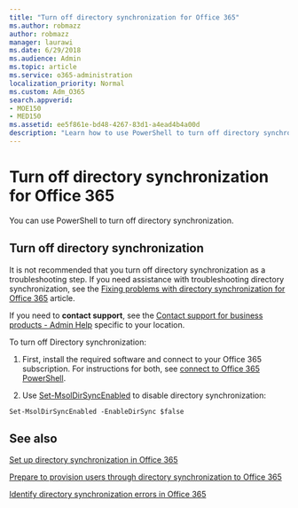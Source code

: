 ```yaml
---
title: "Turn off directory synchronization for Office 365"
ms.author: robmazz
author: robmazz
manager: laurawi
ms.date: 6/29/2018
ms.audience: Admin
ms.topic: article
ms.service: o365-administration
localization_priority: Normal
ms.custom: Adm_O365
search.appverid:
- MOE150
- MED150
ms.assetid: ee5f861e-bd48-4267-83d1-a4ead4b4a00d
description: "Learn how to use PowerShell to turn off directory synchronization for Office 365"
---
```


# Turn off directory synchronization for Office 365

You can use PowerShell to turn off directory synchronization. 
  
## Turn off directory synchronization

It is not recommended that you turn off directory synchronization as a troubleshooting step. If you need assistance with troubleshooting directory synchronization, see the [Fixing problems with directory synchronization for Office 365](fix-problems-with-directory-synchronization.md) article. 
  
If you need to **contact support**, see the [Contact support for business products - Admin Help](https://support.office.com/article/32a17ca7-6fa0-4870-8a8d-e25ba4ccfd4b) specific to your location. 
  
To turn off Directory synchronization:
  
1. First, install the required software and connect to your Office 365 subscription. For instructions for both, see [connect to Office 365 PowerShell](https://go.microsoft.com/fwlink/p/?LinkId=821938).
    
2. Use [Set-MsolDirSyncEnabled](https://go.microsoft.com/fwlink/p/?LinkId=821939) to disable directory synchronization: 
    
  ```
  Set-MsolDirSyncEnabled -EnableDirSync $false
  ```

## See also

[Set up directory synchronization in Office 365](set-up-directory-synchronization.md)
  
[Prepare to provision users through directory synchronization to Office 365](prepare-for-directory-synchronization.md)
  
[Identify directory synchronization errors in Office 365](identify-directory-synchronization-errors.md)


